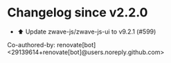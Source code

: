 # Changelog since v2.2.0
- ⬆️ Update zwave-js/zwave-js-ui to v9.2.1 (#599)

Co-authored-by: renovate[bot] <29139614+renovate[bot]@users.noreply.github.com> 
